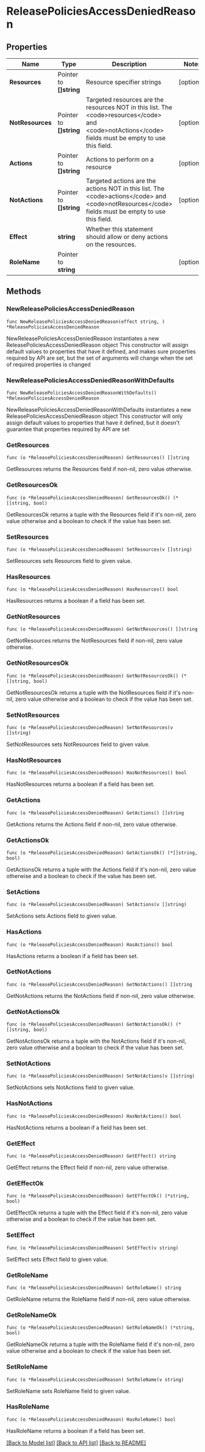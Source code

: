 # ReleasePoliciesAccessDeniedReason

## Properties

Name | Type | Description | Notes
------------ | ------------- | ------------- | -------------
**Resources** | Pointer to **[]string** | Resource specifier strings | [optional] 
**NotResources** | Pointer to **[]string** | Targeted resources are the resources NOT in this list. The &lt;code&gt;resources&lt;/code&gt; and &lt;code&gt;notActions&lt;/code&gt; fields must be empty to use this field. | [optional] 
**Actions** | Pointer to **[]string** | Actions to perform on a resource | [optional] 
**NotActions** | Pointer to **[]string** | Targeted actions are the actions NOT in this list. The &lt;code&gt;actions&lt;/code&gt; and &lt;code&gt;notResources&lt;/code&gt; fields must be empty to use this field. | [optional] 
**Effect** | **string** | Whether this statement should allow or deny actions on the resources. | 
**RoleName** | Pointer to **string** |  | [optional] 

## Methods

### NewReleasePoliciesAccessDeniedReason

`func NewReleasePoliciesAccessDeniedReason(effect string, ) *ReleasePoliciesAccessDeniedReason`

NewReleasePoliciesAccessDeniedReason instantiates a new ReleasePoliciesAccessDeniedReason object
This constructor will assign default values to properties that have it defined,
and makes sure properties required by API are set, but the set of arguments
will change when the set of required properties is changed

### NewReleasePoliciesAccessDeniedReasonWithDefaults

`func NewReleasePoliciesAccessDeniedReasonWithDefaults() *ReleasePoliciesAccessDeniedReason`

NewReleasePoliciesAccessDeniedReasonWithDefaults instantiates a new ReleasePoliciesAccessDeniedReason object
This constructor will only assign default values to properties that have it defined,
but it doesn't guarantee that properties required by API are set

### GetResources

`func (o *ReleasePoliciesAccessDeniedReason) GetResources() []string`

GetResources returns the Resources field if non-nil, zero value otherwise.

### GetResourcesOk

`func (o *ReleasePoliciesAccessDeniedReason) GetResourcesOk() (*[]string, bool)`

GetResourcesOk returns a tuple with the Resources field if it's non-nil, zero value otherwise
and a boolean to check if the value has been set.

### SetResources

`func (o *ReleasePoliciesAccessDeniedReason) SetResources(v []string)`

SetResources sets Resources field to given value.

### HasResources

`func (o *ReleasePoliciesAccessDeniedReason) HasResources() bool`

HasResources returns a boolean if a field has been set.

### GetNotResources

`func (o *ReleasePoliciesAccessDeniedReason) GetNotResources() []string`

GetNotResources returns the NotResources field if non-nil, zero value otherwise.

### GetNotResourcesOk

`func (o *ReleasePoliciesAccessDeniedReason) GetNotResourcesOk() (*[]string, bool)`

GetNotResourcesOk returns a tuple with the NotResources field if it's non-nil, zero value otherwise
and a boolean to check if the value has been set.

### SetNotResources

`func (o *ReleasePoliciesAccessDeniedReason) SetNotResources(v []string)`

SetNotResources sets NotResources field to given value.

### HasNotResources

`func (o *ReleasePoliciesAccessDeniedReason) HasNotResources() bool`

HasNotResources returns a boolean if a field has been set.

### GetActions

`func (o *ReleasePoliciesAccessDeniedReason) GetActions() []string`

GetActions returns the Actions field if non-nil, zero value otherwise.

### GetActionsOk

`func (o *ReleasePoliciesAccessDeniedReason) GetActionsOk() (*[]string, bool)`

GetActionsOk returns a tuple with the Actions field if it's non-nil, zero value otherwise
and a boolean to check if the value has been set.

### SetActions

`func (o *ReleasePoliciesAccessDeniedReason) SetActions(v []string)`

SetActions sets Actions field to given value.

### HasActions

`func (o *ReleasePoliciesAccessDeniedReason) HasActions() bool`

HasActions returns a boolean if a field has been set.

### GetNotActions

`func (o *ReleasePoliciesAccessDeniedReason) GetNotActions() []string`

GetNotActions returns the NotActions field if non-nil, zero value otherwise.

### GetNotActionsOk

`func (o *ReleasePoliciesAccessDeniedReason) GetNotActionsOk() (*[]string, bool)`

GetNotActionsOk returns a tuple with the NotActions field if it's non-nil, zero value otherwise
and a boolean to check if the value has been set.

### SetNotActions

`func (o *ReleasePoliciesAccessDeniedReason) SetNotActions(v []string)`

SetNotActions sets NotActions field to given value.

### HasNotActions

`func (o *ReleasePoliciesAccessDeniedReason) HasNotActions() bool`

HasNotActions returns a boolean if a field has been set.

### GetEffect

`func (o *ReleasePoliciesAccessDeniedReason) GetEffect() string`

GetEffect returns the Effect field if non-nil, zero value otherwise.

### GetEffectOk

`func (o *ReleasePoliciesAccessDeniedReason) GetEffectOk() (*string, bool)`

GetEffectOk returns a tuple with the Effect field if it's non-nil, zero value otherwise
and a boolean to check if the value has been set.

### SetEffect

`func (o *ReleasePoliciesAccessDeniedReason) SetEffect(v string)`

SetEffect sets Effect field to given value.


### GetRoleName

`func (o *ReleasePoliciesAccessDeniedReason) GetRoleName() string`

GetRoleName returns the RoleName field if non-nil, zero value otherwise.

### GetRoleNameOk

`func (o *ReleasePoliciesAccessDeniedReason) GetRoleNameOk() (*string, bool)`

GetRoleNameOk returns a tuple with the RoleName field if it's non-nil, zero value otherwise
and a boolean to check if the value has been set.

### SetRoleName

`func (o *ReleasePoliciesAccessDeniedReason) SetRoleName(v string)`

SetRoleName sets RoleName field to given value.

### HasRoleName

`func (o *ReleasePoliciesAccessDeniedReason) HasRoleName() bool`

HasRoleName returns a boolean if a field has been set.


[[Back to Model list]](../README.md#documentation-for-models) [[Back to API list]](../README.md#documentation-for-api-endpoints) [[Back to README]](../README.md)


